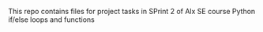 This repo contains files for project tasks in SPrint 2 of Alx SE course
Python if/else loops and functions
